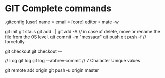 # GIT Complete commands
.gitconfig
[user]
    name = 
    email =
[core]
    editor = mate -w

git init
git staus
git add . | <file-name>
git add -A  // in case of delete, move or rename the file from the OS level.
git commit -m "message"
git push
git push -f // forcefully



git checkout <branch-name>
git checkout -- <file-name>

// Log
git log
git log --abbrev-commit // 7 Character Unique values


git remote add origin <url>
git push -u origin master


